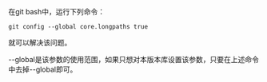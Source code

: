在git bash中，运行下列命令： 

```shell
git config --global core.longpaths true
```

就可以解决该问题。

--global是该参数的使用范围，如果只想对本版本库设置该参数，只要在上述命令中去掉--global即可。

